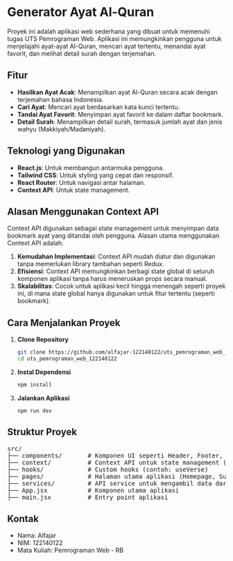 # Generator Ayat Al-Quran

Proyek ini adalah aplikasi web sederhana yang dibuat untuk memenuhi tugas UTS Pemrograman Web. Aplikasi ini memungkinkan pengguna untuk menjelajahi ayat-ayat Al-Quran, mencari ayat tertentu, menandai ayat favorit, dan melihat detail surah dengan terjemahan.

## Fitur
- **Hasilkan Ayat Acak**: Menampilkan ayat Al-Quran secara acak dengan terjemahan bahasa Indonesia.
- **Cari Ayat**: Mencari ayat berdasarkan kata kunci tertentu.
- **Tandai Ayat Favorit**: Menyimpan ayat favorit ke dalam daftar bookmark.
- **Detail Surah**: Menampilkan detail surah, termasuk jumlah ayat dan jenis wahyu (Makkiyah/Madaniyah).

## Teknologi yang Digunakan
- **React.js**: Untuk membangun antarmuka pengguna.
- **Tailwind CSS**: Untuk styling yang cepat dan responsif.
- **React Router**: Untuk navigasi antar halaman.
- **Context API**: Untuk state management.

## Alasan Menggunakan Context API
Context API digunakan sebagai state management untuk menyimpan data bookmark ayat yang ditandai oleh pengguna. Alasan utama menggunakan Context API adalah:
1. **Kemudahan Implementasi**: Context API mudah diatur dan digunakan tanpa memerlukan library tambahan seperti Redux.
2. **Efisiensi**: Context API memungkinkan berbagi state global di seluruh komponen aplikasi tanpa harus meneruskan props secara manual.
3. **Skalabilitas**: Cocok untuk aplikasi kecil hingga menengah seperti proyek ini, di mana state global hanya digunakan untuk fitur tertentu (seperti bookmark).

## Cara Menjalankan Proyek
1. **Clone Repository**
   ```bash
   git clone https://github.com/alfajar-122140122/uts_pemrograman_web_122140122.git
   cd uts_pemrograman_web_122140122
   
2. **Instal Dependensi**
    ```bash
    npm install

3. **Jalankan Aplikasi**
   ```
   npm run dev

## Struktur Proyek
<pre>
src/
├── components/       # Komponen UI seperti Header, Footer, VerseCard
├── context/          # Context API untuk state management (contoh: BookmarkContext)
├── hooks/            # Custom hooks (contoh: useVerse)
├── pages/            # Halaman utama aplikasi (Homepage, SurahPage, NotFoundPage, dll.)
├── services/         # API service untuk mengambil data dari Al-Quran Cloud API
├── App.jsx           # Komponen utama aplikasi
├── main.jsx          # Entry point aplikasi 
</pre>

## Kontak
- Nama: Alfajar
- NIM: 122140122
- Mata Kuliah: Pemrograman Web - RB
